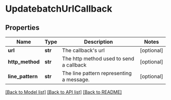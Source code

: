 # UpdatebatchUrlCallback

## Properties
Name | Type | Description | Notes
------------ | ------------- | ------------- | -------------
**url** | **str** | The callback&#x27;s url | [optional] 
**http_method** | **str** | The http method used to send a callback | [optional] 
**line_pattern** | **str** | The line pattern representing a message. | [optional] 

[[Back to Model list]](../README.md#documentation-for-models) [[Back to API list]](../README.md#documentation-for-api-endpoints) [[Back to README]](../README.md)

